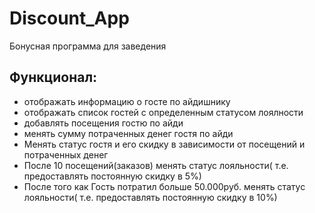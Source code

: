 # Discount_App
Бонусная программа для заведения
## Функционал:
- отображать информацию о госте по айдишнику
- отображать список гостей с определенным статусом лоялности
- добавлять посещения гостю по айди
- менять сумму потраченных денег гостя по айди
- Менять статус гостя и его скидку в зависимости от посещений и потраченных денег
- После 10 посещений(заказов) менять статус лояльности( т.е. предоставлять постоянную скидку в 5%)
- После того как Гость потратил больше 50.000руб. менять статус лояльности( т.е. предоставлять постоянную скидку в 10%)
